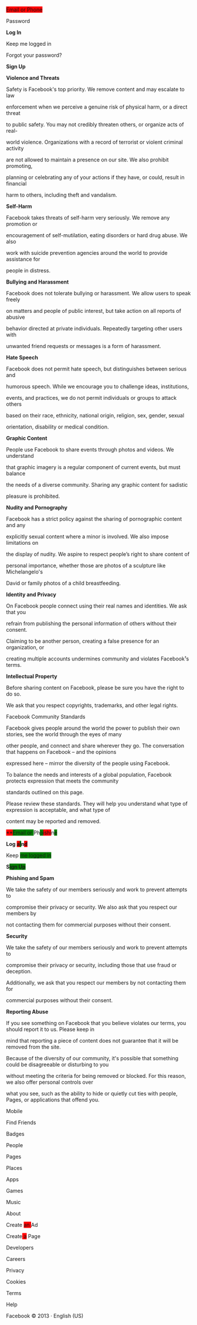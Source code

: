 <span style="background-color: red;">Email or Phone

Password

**Log In**

Keep me logged in

Forgot your password?

**Sign Up**

</span>**Violence and Threats**

Safety is Facebook's top priority. We remove content and may escalate to law

enforcement when we perceive a genuine risk of physical harm, or a direct threat

to public safety. You may not credibly threaten others, or organize acts of real-

world violence. Organizations with a record of terrorist or violent criminal activity

are not allowed to maintain a presence on our site. We also prohibit promoting,

planning or celebrating any of your actions if they have, or could, result in financial

harm to others, including theft and vandalism.

**Self-Harm**

Facebook takes threats of self-harm very seriously. We remove any promotion or

encouragement of self-mutilation, eating disorders or hard drug abuse. We also

work with suicide prevention agencies around the world to provide assistance for

people in distress.

**Bullying and Harassment**

Facebook does not tolerate bullying or harassment. We allow users to speak freely

on matters and people of public interest, but take action on all reports of abusive

behavior directed at private individuals. Repeatedly targeting other users with

unwanted friend requests or messages is a form of harassment.

**Hate Speech**

Facebook does not permit hate speech, but distinguishes between serious and

humorous speech. While we encourage you to challenge ideas, institutions,

events, and practices, we do not permit individuals or groups to attack others

based on their race, ethnicity, national origin, religion, sex, gender, sexual

orientation, disability or medical condition.

**Graphic Content**

People use Facebook to share events through photos and videos. We understand

that graphic imagery is a regular component of current events, but must balance

the needs of a diverse community. Sharing any graphic content for sadistic

pleasure is prohibited.

**Nudity and Pornography**

Facebook has a strict policy against the sharing of pornographic content and any

explicitly sexual content where a minor is involved. We also impose limitations on

the display of nudity. We aspire to respect people’s right to share content of

personal importance, whether those are photos of a sculpture like Michelangelo's

David or family photos of a child breastfeeding.

**Identity and Privacy**

On Facebook people connect using their real names and identities. We ask that you

refrain from publishing the personal information of others without their consent.

Claiming to be another person, creating a false presence for an organization, or

creating multiple accounts undermines community and violates Facebook¹s terms.

**Intellectual Property**

Before sharing content on Facebook, please be sure you have the right to do so.

We ask that you respect copyrights, trademarks, and other legal rights.

Facebook Community Standards

Facebook gives people around the world the power to publish their own stories, see the world through the eyes of many

other people, and connect and share wherever they go. The conversation that happens on Facebook – and the opinions

expressed here – mirror the diversity of the people using Facebook. 

To balance the needs and interests of a global population, Facebook protects expression that meets the community

standards outlined on this page. 

Please review these standards. They will help you understand what type of expression is acceptable, and what type of

content may be reported and removed.

<span style="background-color: red;">**</span><span style="background-color: green;">Email or </span>Ph<span style="background-color: green;">o</span><span style="background-color: red;">ishi</span>n<span style="background-color: green;">e

**Lo</span>g <span style="background-color: red;">a</span><span style="background-color: green;">I</span>n<span style="background-color: red;">d</span><span style="background-color: green;">**

Keep</span> <span style="background-color: green;">me logged in

**</span>S<span style="background-color: green;">ign Up**

**Phishing and S</span>pam**

We take the safety of our members seriously and work to prevent attempts to

compromise their privacy or security. We also ask that you respect our members by

not contacting them for commercial purposes without their consent.

**Security**

We take the safety of our members seriously and work to prevent attempts to

compromise their privacy or security, including those that use fraud or deception.

Additionally, we ask that you respect our members by not contacting them for

commercial purposes without their consent.

**Reporting Abuse**

If you see something on Facebook that you believe violates our terms, you should report it to us. Please keep in

mind that reporting a piece of content does not guarantee that it will be removed from the site. 

Because of the diversity of our community, it's possible that something could be disagreeable or disturbing to you

without meeting the criteria for being removed or blocked. For this reason, we also offer personal controls over

what you see, such as the ability to hide or quietly cut ties with people, Pages, or applications that offend you.

Mobile

Find Friends

Badges

People

Pages

Places

Apps

Games

Music

About

Create <span style="background-color: red;">an </span>Ad

Create<span style="background-color: red;"> a</span> Page

Developers

Careers

Privacy

Cookies

Terms

Help

Facebook © 2013 · English (US)

